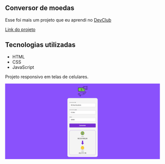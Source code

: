 ## Conversor de moedas

Esse foi mais um projeto que eu aprendi no <a href="https://rodolfomori.com.br/devclub/" target="_blank">DevClub</a>

<a href="https://conversor-de-moedas-five-psi.vercel.app/" target="_blank">Link do projeto</a>

<h2>Tecnologias utilizadas</h2>
  
  -  HTML
  -  CSS
  -  JavaScript

<p>Projeto responsivo em telas de celulares.</p>

<img width="700px" src="https://github.com/RABF1969/Conversor-de-moedas/blob/main/assets/JavaScript-Desafio1.png"/>
